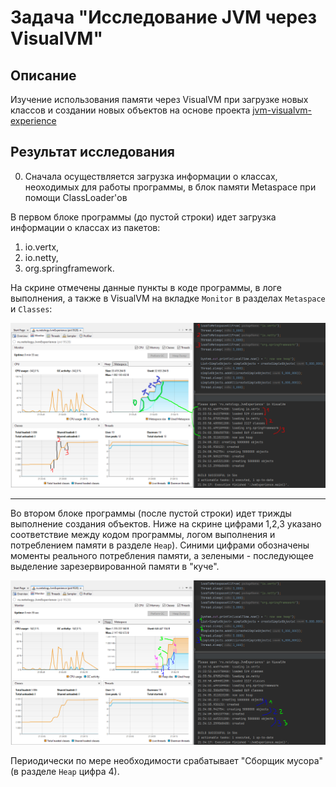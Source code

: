 # Задача "Исследование JVM через VisualVM"

## Описание

Изучение использования памяти через VisualVM при загрузке новых классов и создании новых объектов на основе проекта
[jvm-visualvm-experience](https://github.com/Arsennikum/jvm-visualvm-experience)

## Результат исследования

0. Сначала осуществляется загрузка информации о классах, неоходимых для работы программы, в блок памяти Metaspace при
   помощи ClassLoader'ов

В первом блоке программы (до пустой строки) идет загрузка информации о классах из пакетов:

1. io.vertx,
2. io.netty,
3. org.springframework.

На скрине отмечены данные пункты в коде программы, в логе выполнения, а также в VisualVM на вкладке `Monitor` в
разделах `Metaspace` и `Classes`:

![visualVM-metaspace](images/Metaspace_v2.png)

---
Во втором блоке программы (после пустой строки) идет трижды выполнение создания объектов.
Ниже на скрине цифрами 1,2,3 указано соответствие между кодом программы, логом выполнения и потреблением памяти в
разделе `Heap`). Синими цифрами обозначены моменты реального потребления памяти, а зелеными - последующее выделение
зарезервированной памяти в "куче".

![visualVM-heap](images/Heap_v3.png)

Периодически по мере необходимости срабатывает "Сборщик мусора" (в разделе `Heap` цифра 4).